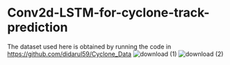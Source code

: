# Conv2d-LSTM-for-cyclone-track-prediction
The dataset used here is obtained by running the code in https://github.com/didarul59/Cyclone_Data
![download (1)](https://github.com/didarul59/Conv2d-LSTM-for-cyclone-track-prediction/assets/91020920/435e3f82-7541-483b-8c09-1934af678fbd)
![download (2)](https://github.com/didarul59/Conv2d-LSTM-for-cyclone-track-prediction/assets/91020920/2fc7bc65-3773-4963-af6c-2c6d8d005634)
